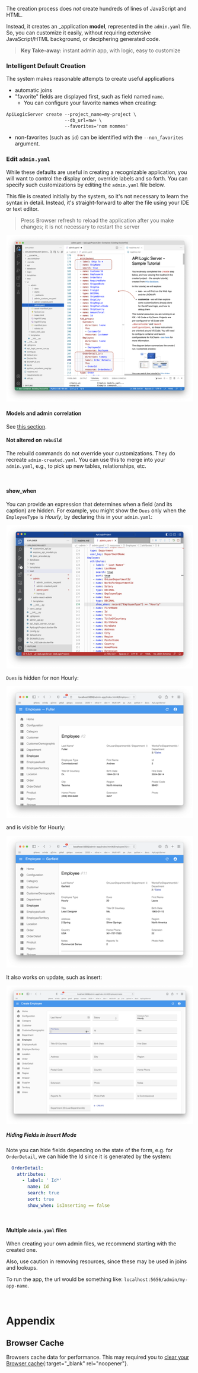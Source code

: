 The creation process does _not_ create hundreds of lines of JavaScript and HTML.  

Instead, it creates an _application __model__, represented in the ```admin.yaml``` file.  So, you can customize it easily, without requiring extensive JavaScript/HTML background, or deciphering generated code.


  > **Key Take-away:** instant admin app, with logic, easy to customize


### Intelligent Default Creation
The system makes reasonable attempts to create useful applications

* automatic joins
* "favorite" fields are displayed first, such as field named `name`.
  * You can configure your favorite names when creating:
```
ApiLogicServer create --project_name=my-project \
                      --db_url=nw+ \
                      --favorites='nom nommes'
```
* non-favorites (such as `id`) can be identified with the `--non_favorites` argument.

### Edit `admin.yaml`

While these defaults are useful in creating a recognizable application, you will want to control the display order, override labels and so forth.  You can specify such customizations by editing the `admin.yaml` file below.

This file is created initially by the system, so it's not necessary to learn the syntax in detail.  Instead, it's straight-forward to alter the file using your IDE or text editor.

  > Press Browser refresh to reload the application after you make changes; it is not necessary to restart the server

![admin-cust](images/ui-admin/admin-yaml.png)

#### Models and admin correlation

See [this section](Data-Model-Classes.md).

#### Not altered on `rebuild`
The rebuild commands do not override your customizations.  They do recreate `admin-created.yaml`.  You can use this to merge into your `admin.yaml`, e.g., to pick up new tables, relationships, etc.

&nbsp;

#### show_when

You can provide an expression that determines when a field (and its caption) are hidden.  For example, you might show the `Dues` only when the `EmployeeType` is _Hourly_, by declaring this in your `admin.yaml`:

![admin-cust](images/ui-admin/show-when/declare.png)

`Dues` is hidden for non Hourly:

![admin-cust](images/ui-admin/show-when/display-hidden.png)

and is visible for Hourly:

![admin-cust](images/ui-admin/show-when/display-visible.png)

It also works on update, such as insert:

![admin-cust](images/ui-admin/show-when/insert.png)

##### Hiding Fields in Insert Mode

Note you can hide fields depending on the state of the form, e.g. for `OrderDetail`, we can hide the Id since it is generated by the system:

```yaml
  OrderDetail:
    attributes:
      - label: ' Id*'
        name: Id
        search: true
        sort: true
        show_when: isInserting == false
```

&nbsp;

#### Multiple `admin.yaml` files

When creating your own admin files, we recommend starting with the created one.

Also, use caution in removing resources, since these may be used in joins and lookups.

To run the app, the url would be something like: `localhost:5656/admin/my-app-name`.


&nbsp;

# Appendix

## Browser Cache

Browsers cache data for performance.  This may required you to [clear your Browser cache](Troubleshooting.md#browser-cache){:target="_blank" rel="noopener"}.